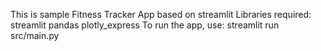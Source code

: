 This is sample Fitness Tracker App based on streamlit
Libraries required: 
  streamlit
  pandas
  plotly_express
To run the app, use: streamlit run src/main.py
